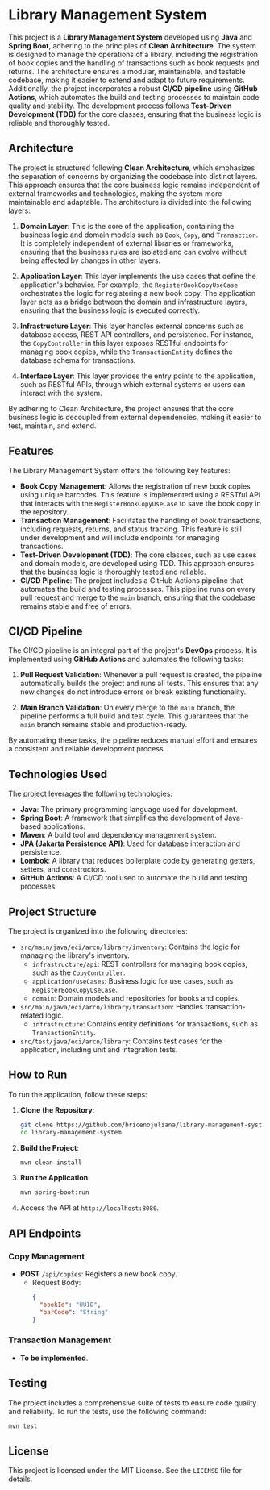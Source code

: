 # Library Management System

This project is a **Library Management System** developed using **Java** and **Spring Boot**, adhering to the principles of **Clean Architecture**. The system is designed to manage the operations of a library, including the registration of book copies and the handling of transactions such as book requests and returns. The architecture ensures a modular, maintainable, and testable codebase, making it easier to extend and adapt to future requirements. Additionally, the project incorporates a robust **CI/CD pipeline** using **GitHub Actions**, which automates the build and testing processes to maintain code quality and stability. The development process follows **Test-Driven Development (TDD)** for the core classes, ensuring that the business logic is reliable and thoroughly tested.

## Architecture

The project is structured following **Clean Architecture**, which emphasizes the separation of concerns by organizing the codebase into distinct layers. This approach ensures that the core business logic remains independent of external frameworks and technologies, making the system more maintainable and adaptable. The architecture is divided into the following layers:

1. **Domain Layer**: This is the core of the application, containing the business logic and domain models such as `Book`, `Copy`, and `Transaction`. It is completely independent of external libraries or frameworks, ensuring that the business rules are isolated and can evolve without being affected by changes in other layers.

2. **Application Layer**: This layer implements the use cases that define the application's behavior. For example, the `RegisterBookCopyUseCase` orchestrates the logic for registering a new book copy. The application layer acts as a bridge between the domain and infrastructure layers, ensuring that the business logic is executed correctly.

3. **Infrastructure Layer**: This layer handles external concerns such as database access, REST API controllers, and persistence. For instance, the `CopyController` in this layer exposes RESTful endpoints for managing book copies, while the `TransactionEntity` defines the database schema for transactions.

4. **Interface Layer**: This layer provides the entry points to the application, such as RESTful APIs, through which external systems or users can interact with the system.

By adhering to Clean Architecture, the project ensures that the core business logic is decoupled from external dependencies, making it easier to test, maintain, and extend.

## Features

The Library Management System offers the following key features:

- **Book Copy Management**: Allows the registration of new book copies using unique barcodes. This feature is implemented using a RESTful API that interacts with the `RegisterBookCopyUseCase` to save the book copy in the repository.
- **Transaction Management**: Facilitates the handling of book transactions, including requests, returns, and status tracking. This feature is still under development and will include endpoints for managing transactions.
- **Test-Driven Development (TDD)**: The core classes, such as use cases and domain models, are developed using TDD. This approach ensures that the business logic is thoroughly tested and reliable.
- **CI/CD Pipeline**: The project includes a GitHub Actions pipeline that automates the build and testing processes. This pipeline runs on every pull request and merge to the `main` branch, ensuring that the codebase remains stable and free of errors.

## CI/CD Pipeline

The CI/CD pipeline is an integral part of the project's **DevOps** process. It is implemented using **GitHub Actions** and automates the following tasks:

1. **Pull Request Validation**: Whenever a pull request is created, the pipeline automatically builds the project and runs all tests. This ensures that any new changes do not introduce errors or break existing functionality.

2. **Main Branch Validation**: On every merge to the `main` branch, the pipeline performs a full build and test cycle. This guarantees that the `main` branch remains stable and production-ready.

By automating these tasks, the pipeline reduces manual effort and ensures a consistent and reliable development process.

## Technologies Used

The project leverages the following technologies:

- **Java**: The primary programming language used for development.
- **Spring Boot**: A framework that simplifies the development of Java-based applications.
- **Maven**: A build tool and dependency management system.
- **JPA (Jakarta Persistence API)**: Used for database interaction and persistence.
- **Lombok**: A library that reduces boilerplate code by generating getters, setters, and constructors.
- **GitHub Actions**: A CI/CD tool used to automate the build and testing processes.

## Project Structure

The project is organized into the following directories:

- `src/main/java/eci/arcn/library/inventory`: Contains the logic for managing the library's inventory.
  - `infrastructure/api`: REST controllers for managing book copies, such as the `CopyController`.
  - `application/useCases`: Business logic for use cases, such as `RegisterBookCopyUseCase`.
  - `domain`: Domain models and repositories for books and copies.
- `src/main/java/eci/arcn/library/transaction`: Handles transaction-related logic.
  - `infrastructure`: Contains entity definitions for transactions, such as `TransactionEntity`.
- `src/test/java/eci/arcn/library`: Contains test cases for the application, including unit and integration tests.

## How to Run

To run the application, follow these steps:

1. **Clone the Repository**:
   ```bash
   git clone https://github.com/bricenojuliana/library-management-system.git
   cd library-management-system
   ```

2. **Build the Project**:
   ```bash
   mvn clean install
   ```

3. **Run the Application**:
   ```bash
   mvn spring-boot:run
   ```

4. Access the API at `http://localhost:8080`.

## API Endpoints

### Copy Management
- **POST** `/api/copies`: Registers a new book copy.
  - Request Body:
    ```json
    {
      "bookId": "UUID",
      "barCode": "String"
    }
    ```

### Transaction Management
- **To be implemented**.

## Testing

The project includes a comprehensive suite of tests to ensure code quality and reliability. To run the tests, use the following command:
```bash
mvn test
```

## License

This project is licensed under the MIT License. See the `LICENSE` file for details.
